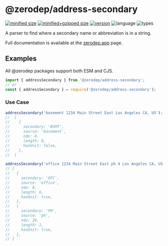 # @zerodep/address-secondary

[![minified size](https://img.shields.io/bundlephobia/min/@zerodep/address-secondary?style=flat-square&color=blue)](https://bundlephobia.com/package/@zerodep/address-secondary)
[![minified+gzipped size](https://img.shields.io/bundlephobia/minzip/@zerodep/address-secondary?style=flat-square&color=blue)](https://bundlephobia.com/package/@zerodep/address-secondary)
[![version](https://img.shields.io/npm/v/@zerodep/address-secondary?style=flat-square&color=blue)](https://www.npmjs.com/package/@zerodep/address-secondary)
![language](https://img.shields.io/badge/typescript-100%25-blue?style=flat-square)
![types](https://img.shields.io/badge/types-included-blue?style=flat-square)

A parser to find where a secondary name or abbreviation is in a string.

Full documentation is available at the [zerodep.app](http://zerodep.app/address/secondary) page.

## Examples

All @zerodep packages support both ESM and CJS.

```javascript
import { addressSecondary } from '@zerodep/address-secondary';
// or
const { addressSecondary } = require('@zerodep/address-secondary');
```

### Use Case

```javascript
addressSecondary('basement 1234 Main Street East Los Angeles CA, US');
//  [
//    {
//      secondary: 'BSMT',
//      source: 'basement',
//      ndx: 0,
//      length: 8,
//      hasUnit: false,
//    },
//  ]

addressSecondary('office 1234 Main Street East ph 4 Los Angeles CA, US');
// [
//   {
//     secondary: 'OFC',
//     source: 'office',
//     ndx: 0,
//     length: 6,
//     hasUnit: true,
//   },
//   {
//     secondary: 'PH',
//     source: 'ph',
//     ndx: 29,
//     length: 2,
//     hasUnit: true,
//   },
// ]
```
